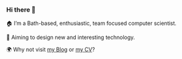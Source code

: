 ### Hi there 👋

🏠 I’m a Bath-based, enthusiastic, team focused computer scientist.

🚀 Aiming to design new and interesting technology.

🌍 Why not visit [my Blog](https://consto.uk/) or [my CV](https://consto.uk/cv.pdf)?

<!--
**mattconsto/mattconsto** is a ✨ _special_ ✨ repository because its `README.md` (this file) appears on your GitHub profile.

Here are some ideas to get you started:

- 🔭 I’m currently working on ...
- 🌱 I’m currently learning ...
- 👯 I’m looking to collaborate on ...
- 🤔 I’m looking for help with ...
- 💬 Ask me about ...
- 📫 How to reach me: ...
- 😄 Pronouns: ...
- ⚡ Fun fact: ...
-->
